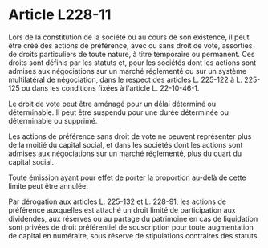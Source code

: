 # Article L228-11

Lors de la constitution de la société ou au cours de son existence, il peut être créé des actions de préférence, avec ou sans droit de vote, assorties de droits particuliers de toute nature, à titre temporaire ou permanent. Ces droits sont définis par les statuts et, pour les sociétés dont les actions sont admises aux négociations sur un marché réglementé ou sur un système multilatéral de négociation, dans le respect des articles L. 225-122 à L. 225-125 ou dans les conditions fixées à l'article L. 22-10-46-1.

Le droit de vote peut être aménagé pour un délai déterminé ou déterminable. Il peut être suspendu pour une durée déterminée ou déterminable ou supprimé.

Les actions de préférence sans droit de vote ne peuvent représenter plus de la moitié du capital social, et dans les sociétés dont les actions sont admises aux négociations sur un marché réglementé, plus du quart du capital social.

Toute émission ayant pour effet de porter la proportion au-delà de cette limite peut être annulée.

Par dérogation aux articles L. 225-132 et L. 228-91, les actions de préférence auxquelles est attaché un droit limité de participation aux dividendes, aux réserves ou au partage du patrimoine en cas de liquidation sont privées de droit préférentiel de souscription pour toute augmentation de capital en numéraire, sous réserve de stipulations contraires des statuts.
